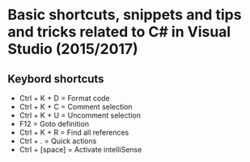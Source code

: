 # Basic shortcuts, snippets and tips and tricks related to C# in Visual Studio (2015/2017)

## Keybord shortcuts
* Ctrl + K + D = Format code
* Ctrl + K + C = Comment selection
* Ctrl + K + U = Uncomment selection
* F12 = Goto definition
* Ctrl + K + R = Find all references
* Ctrl + . = Quick actions
* Ctrl + [space] = Activate intelliSense 

